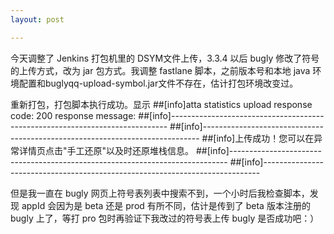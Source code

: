 ```yaml
---
layout: post

---
```


  今天调整了 Jenkins 打包机里的 DSYM文件上传，3.3.4 以后 bugly 修改了符号的上传方式，改为 jar 包方式。我调整 fastlane 脚本，之前版本号和本地 java 环境配置和buglyqq-upload-symbol.jar文件不存在，估计打包环境改变过。

  重新打包，打包脚本执行成功。显示
##[info]atta statistics upload response code: 200 response message: 
##[info]-----------------------------------------------------------------------------
##[info]-----------------------------------------------------------------------------
##[info]上传成功！您可以在异常详情页点击"手工还原"以及时还原堆栈信息。
##[info]-----------------------------------------------------------------------------
##[info]-----------------------------------------------------------------------------

但是我一直在 bugly 网页上符号表列表中搜索不到，一个小时后我检查脚本，发现 appId 会因为是 beta 还是 prod 有所不同，估计是传到了 beta 版本注册的 bugly 上了，等打 pro 包时再验证下我改过的符号表上传 bugly 是否成功吧：）